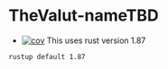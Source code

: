 # TheValut-nameTBD

- [![cov](https://devflowinc.github.io/TheValut-nameTBD/badges/coverage.svg)](https://devflowinc.github.io/TheValut-nameTBD/actions)
  This uses rust version 1.87

```
rustup default 1.87
```
